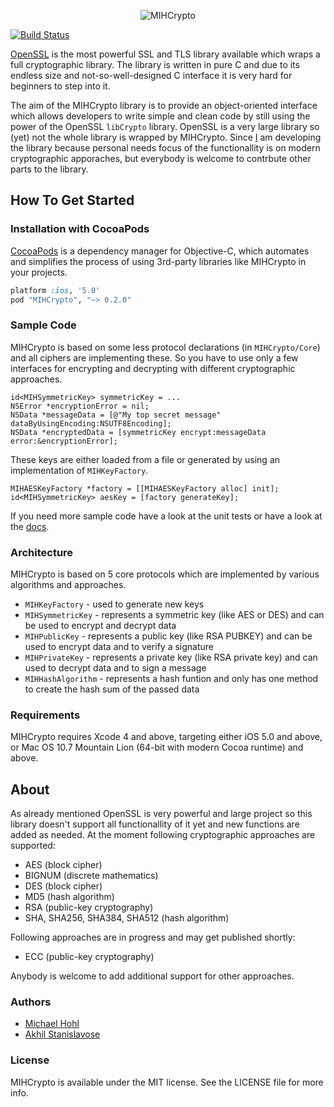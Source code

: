 <p align="center" >
  <img src="https://github.com/hohl/MIHCrypto/raw/master/Assets/MIHCrypto-Logo.png" alt="MIHCrypto" title="MIHCrypto">
</p>

[![Build Status](https://travis-ci.org/hohl/MIHCrypto.svg?branch=master)](https://travis-ci.org/hohl/MIHCrypto)


[OpenSSL](https://www.openssl.org/) is the most powerful SSL and TLS library available which wraps a full cryptographic library. The library is written in pure C and due to its endless size and not-so-well-designed C interface it is very hard for beginners to step into it.

The aim of the MIHCrypto library is to provide an object-oriented interface which allows developers to write simple and clean code by still using the power of the OpenSSL `libCrypto` library. OpenSSL is a very large library so (yet) not the whole library is wrapped by MIHCrypto. Since [I](http://www.michaelhohl.net/) am developing the library because personal needs focus of the functionallity is on modern cryptographic apporaches, but everybody is welcome to contrbute other parts to the library.

## How To Get Started

### Installation with CocoaPods

[CocoaPods](http://cocoapods.org) is a dependency manager for Objective-C, which automates and simplifies the process of using 3rd-party libraries like MIHCrypto in your projects.

```ruby
platform :ios, '5.0'
pod "MIHCrypto", "~> 0.2.0"
```

### Sample Code

MIHCrypto is based on some less protocol declarations (in `MIHCrypto/Core`) and all ciphers are implementing these. So you have to use only a few interfaces for encrypting and decrypting with different cryptographic approaches.

    id<MIHSymmetricKey> symmetricKey = ...
    NSError *encryptionError = nil;
    NSData *messageData = [@"My top secret message" dataByUsingEncoding:NSUTF8Encoding];
    NSData *encryptedData = [symmetricKey encrypt:messageData error:&encryptionError];

These keys are either loaded from a file or generated by using an implementation of `MIHKeyFactory`.

    MIHAESKeyFactory *factory = [[MIHAESKeyFactory alloc] init];
    id<MIHSymmetricKey> aesKey = [factory generateKey];
    
If you need more sample code have a look at the unit tests or have a look at the <a href="http://cocoadocs.org/docsets/MIHCrypto/0.1.0/">docs</a>.

### Architecture

MIHCrypto is based on 5 core protocols which are implemented by various algorithms and approaches.

 - `MIHKeyFactory` - used to generate new keys
 - `MIHSymmetricKey` - represents a symmetric key (like AES or DES) and can be used to encrypt and decrypt data
 - `MIHPublicKey` - represents a public key (like RSA PUBKEY) and can be used to encrypt data and to verify a signature
 - `MIHPrivateKey` - represents a private key (like RSA private key) and can used to decrypt data and to sign a message
 - `MIHHashAlgorithm` - represents a hash funtion and only has one method to create the hash sum of the passed data

### Requirements

MIHCrypto requires Xcode 4 and above, targeting either iOS 5.0 and above, or Mac OS 10.7 Mountain Lion (64-bit with modern Cocoa runtime) and above.

## About

As already mentioned OpenSSL is very powerful and large project so this library doesn't support all functionallity of it yet and new functions are added as needed. At the moment following cryptographic approaches are supported:

 - AES (block cipher)
 - BIGNUM (discrete mathematics)
 - DES (block cipher)
 - MD5 (hash algorithm)
 - RSA (public-key cryptography)
 - SHA, SHA256, SHA384, SHA512 (hash algorithm)

Following approaches are in progress and may get published shortly:

 - ECC (public-key cryptography)
 
Anybody is welcome to add additional support for other approaches.

### Authors

 - [Michael Hohl](http://www.michaelhohl.net/)
 - [Akhil Stanislavose](https://github.com/akhilstanislavose)

### License

MIHCrypto is available under the MIT license. See the LICENSE file for more info.

